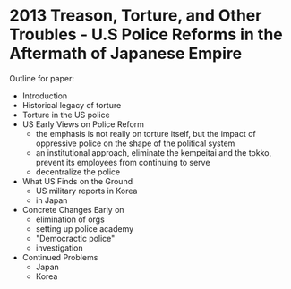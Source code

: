 # 2013 Treason, Torture, and Other Troubles - U.S Police Reforms in the Aftermath of Japanese Empire

Outline for paper:

* Introduction
* Historical legacy of torture
* Torture in the US police
* US Early Views on Police Reform
    * the emphasis is not really on torture itself, but the impact of oppressive police on the shape of the political system
    * an institutional approach, eliminate the kempeitai and the tokko, prevent its employees from continuing to serve
    * decentralize the police
* What US Finds on the Ground
    * US military reports in Korea
    * in Japan
* Concrete Changes Early on
    * elimination of orgs
    * setting up police academy
    * "Democractic police"
    * investigation
* Continued Problems
    * Japan
    * Korea


